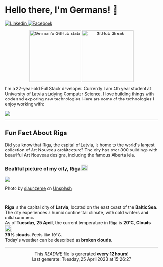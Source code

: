 <h1>Hello there, I'm Germans! 👋</h1>

<p align="left">
    <a href="https://www.linkedin.com/in/germans-rakitenko/">
        <img src="https://img.shields.io/badge/-Linkedin-000?&logo=Linkedin" alt="Linkedin"/>
    </a>
    <a href="https://www.facebook.com/germans.rakitenko">
        <img src="https://img.shields.io/badge/-Facebook-000?&logo=Facebook" alt="Facebook"/>
    </a>
</p>

<p align="middle" >
    <img align="top" alt="German's GitHub stats" src="https://github-readme-stats.vercel.app/api?username=rakitenkogermans&show_icons=true" height="170px" />
    <img align="top" alt="GitHub Streak" src="https://streak-stats.demolab.com?user=rakitenkogermans&date_format=M%20j%5B%2C%20Y%5D" height="170px" />
</p>

<p>
    I'm a 22-year-old Full Stack developer. Currently I am 4th year student at University of Latvia studying Computer Science. I love building things with code and exploring new technologies. Here are some of the technologies I enjoy working with:
</p>


<p align="left">
    <a href="https://skillicons.dev">
        <img src="https://skillicons.dev/icons?i=js,ts,react,next,redux,scss,materialui,tailwind,nodejs,express,jest,mongodb,mysql,babel,webpack,linux,nginx,git,github" />
    </a>
</p>

------------

<h2>Fun Fact About Riga</h2>

<p>
    Did you know that Riga, the capital of Latvia, is home to the world's largest collection of Art Nouveau architecture? The city has over 800 buildings with beautiful Art Nouveau designs, including the famous Alberta iela.
</p>

<h3>Beatiful picture of my city, Riga <img src="https://cdn-icons-png.flaticon.com/512/317/317225.png" width="20px"></h3>

<img src="https://images.unsplash.com/photo-1635716320407-326fd4a98f82?crop=entropy&cs=tinysrgb&fit=max&fm=jpg&ixid=Mnw0MTI1MjZ8MHwxfHNlYXJjaHw0MXx8cmlnYXxlbnwwfHx8fDE2ODIzODQ5ODg&ixlib=rb-4.0.3&q=80&w=400"/>

<p>Photo by <a href="https://unsplash.com/@sjaunzeme">sjaunzeme</a> on <a href="https://unsplash.com/">Unsplash</a></p>
<br/>

<p>
    <b>Riga</b> is the capital city of <b>Latvia</b>, located on the east coast of the <b>Baltic Sea</b>. The city experiences a humid continental climate, with cold winters and mild summers.
    <br/>
    As of <b>Tuesday, 25 April</b>, the current temperature in Riga is <b>20°C</b>, <b>Clouds</b> <img src="https://openweathermap.org/img/wn/04d@2x.png" height="20px">.
    <br/>
    <b>75% clouds</b>. Feels like 19°C.
    <br/>
    Today's weather can be described as <b>broken clouds</b>.
</p>

------------
<p align="center">This <i>README</i> file is generated <b>every 12 hours</b>!<br/>Last generate: Tuesday, 25 April 2023 at 15:26:27<br /></p>
